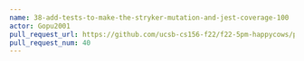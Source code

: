 ```yaml
---
name: 38-add-tests-to-make-the-stryker-mutation-and-jest-coverage-100
actor: Gopu2001
pull_request_url: https://github.com/ucsb-cs156-f22/f22-5pm-happycows/pull/40
pull_request_num: 40
---
```

